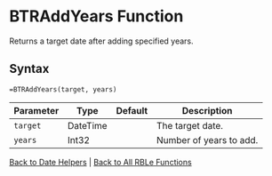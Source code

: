 # BTRAddYears Function

Returns a target date after adding specified years.

## Syntax

```excel
=BTRAddYears(target, years)
```

Parameter | Type | Default | Description
---|---|---|---
`target` | DateTime |  | The target date.
`years` | Int32 |  | Number of years to add.

[Back to Date Helpers](RBLeDateHelpers.md) | [Back to All RBLe Functions](RBLe.md#function-documentation)